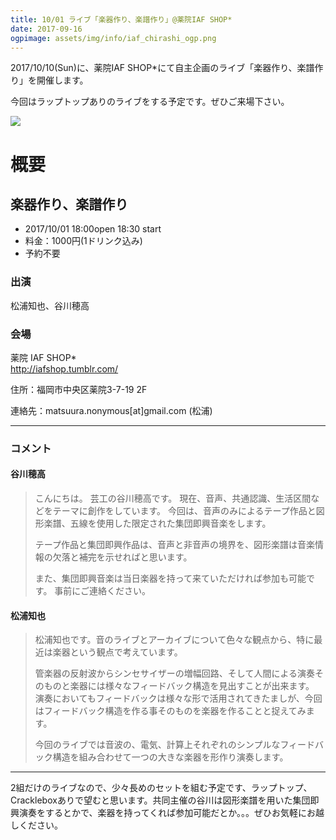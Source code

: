 ```yaml
---
title: 10/01 ライブ「楽器作り、楽譜作り」@薬院IAF SHOP*
date: 2017-09-16
ogpimage: assets/img/info/iaf_chirashi_ogp.png
---
```



2017/10/10(Sun)に、薬院IAF SHOP*にて自主企画のライブ「楽器作り、楽譜作り」を開催します。

今回はラップトップありのライブをする予定です。ぜひご来場下さい。

![](/assets/img/info/iaf_chirashi.png)


<!--more-->

# 概要

## 楽器作り、楽譜作り

- 2017/10/01 18:00open 18:30 start
- 料金：1000円(1ドリンク込み)
- 予約不要


### 出演

松浦知也、谷川穂高

### 会場

薬院 IAF SHOP*<br>
<http://iafshop.tumblr.com/>

住所：福岡市中央区薬院3-7-19 2F

連絡先：matsuura.nonymous[at]<span style="display:none;"></span>gmail.com (松浦)


---

### コメント

#### 谷川穂高

> こんにちは。
> 芸工の谷川穂高です。
> 現在、音声、共通認識、生活区間などをテーマに創作をしています。
> 今回は、音声のみによるテープ作品と図形楽譜、五線を使用した限定された集団即興音楽をします。
> 
> テープ作品と集団即興作品は、音声と非音声の境界を、図形楽譜は音楽情報の欠落と補完を示せればと思います。
> 
> また、集団即興音楽は当日楽器を持って来ていただければ参加も可能です。
> 事前にご連絡ください。

#### 松浦知也

> 松浦知也です。音のライブとアーカイブについて色々な観点から、特に最近は楽器という観点で考えています。
> 
> 管楽器の反射波からシンセサイザーの増幅回路、そして人間による演奏そのものと楽器には様々なフィードバック構造を見出すことが出来ます。
> 演奏においてもフィードバックは様々な形で活用されてきたましが、今回はフィードバック構造を作る事そのものを楽器を作ることと捉えてみます。
> 
> 今回のライブでは音波の、電気、計算上それぞれのシンプルなフィードバック構造を組み合わせて一つの大きな楽器を形作り演奏します。

---

2組だけのライブなので、少々長めのセットを組む予定です、ラップトップ、Crackleboxありで望むと思います。共同主催の谷川は図形楽譜を用いた集団即興演奏をするとかで、楽器を持ってくれば参加可能だとか。。。ぜひお気軽にお越しください。